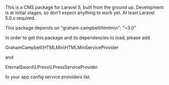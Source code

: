 This is a CMS package for Laravel 5, built from the ground up. Development is at initial stages, so don't expect anything to work yet.
At least Laravel 5.0.x required.

This package depends on "graham-campbell/htmlmin": "~3.0"

In order to get this package and its dependencies to load, please add

GrahamCampbell\HTMLMin\HTMLMinServiceProvider

and

EternalSword\LPress\LPressServiceProvider

to your app config service proividers list.
